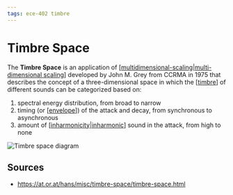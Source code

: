 ```yaml
---
tags: ece-402 timbre
---
```


# Timbre Space

The **Timbre Space** is an application of [[multidimensional-scaling|multi-dimensional scaling]] developed by John M. Grey from CCRMA in 1975 that describes the concept of a three-dimensional space in which the [[timbre]] of different sounds can be categorized based on:

1. spectral energy distribution, from broad to narrow
2. timing (or [[envelope]]) of the attack and decay, from synchronous to asynchronous
3. amount of [[inharmonicity|inharmonic]] sound in the attack, from high to none

![Timbre space diagram](/attachments/timbre-space.png)

## Sources

- <https://at.or.at/hans/misc/timbre-space/timbre-space.html>

[//begin]: # "Autogenerated link references for markdown compatibility"
[multidimensional-scaling|multi-dimensional scaling]: multidimensional-scaling "Multidimensional scaling"
[timbre]: timbre "Timbre"
[envelope]: envelope "Envelope"
[inharmonicity|inharmonic]: inharmonicity "Inharmonicity"
[//end]: # "Autogenerated link references"
